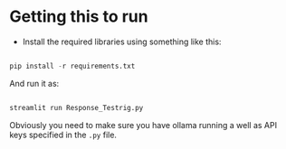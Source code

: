 # Getting this to run

- Install the required libraries using something like this:

```python

pip install -r requirements.txt

```

And run it as:

```python

streamlit run Response_Testrig.py

```

Obviously you need to make sure you have ollama running a well as API keys specified in the `.py` file.


